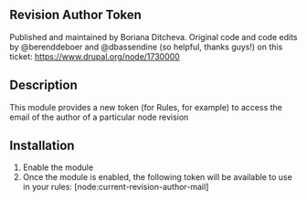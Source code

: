 Revision Author Token
-----
Published and maintained by Boriana Ditcheva.
Original code and code edits by @berenddeboer and @dbassendine (so helpful,
thanks guys!) on this ticket: https://www.drupal.org/node/1730000


Description
-----
This module provides a new token (for Rules, for example) to access the email of
the author of a particular node revision

Installation
-----

1. Enable the module
2. Once the module is enabled, the following token will be available to use in
your rules: [node:current-revision-author-mail]

